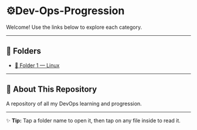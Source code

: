 # ⚙️Dev-Ops-Progression

Welcome! Use the links below to explore each category.

---

## 📂 Folders

- [📝 Folder 1 — Linux](LinuxProg)



---

## 📌 About This Repository

A repository of all my DevOps learning and progression.

---

✨ **Tip:** Tap a folder name to open it, then tap on any file inside to read it.  


